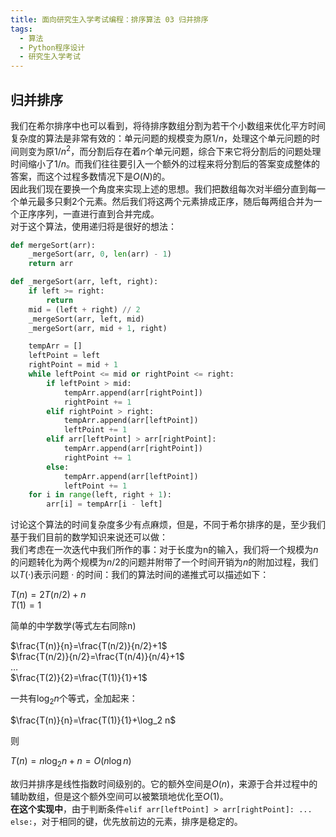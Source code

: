 ```yaml
---
title: 面向研究生入学考试编程：排序算法 03 归并排序
tags: 
  - 算法
  - Python程序设计
  - 研究生入学考试
---
```


## 归并排序

我们在希尔排序中也可以看到，将待排序数组分割为若干个小数组来优化平方时间复杂度的算法是非常有效的：单元问题的规模变为原$1/n$，处理这个单元问题的时间则变为原$1/{n^2}$，而分割后存在着$n$个单元问题，综合下来它将分割后的问题处理时间缩小了$1/n$。而我们往往要引入一个额外的过程来将分割后的答案变成整体的答案，而这个过程多数情况下是$O(N)$的。  
因此我们现在要换一个角度来实现上述的思想。我们把数组每次对半细分直到每一个单元最多只剩2个元素。然后我们将这两个元素排成正序，随后每两组合并为一个正序序列，一直进行直到合并完成。  
对于这个算法，使用递归将是很好的想法：

```py
def mergeSort(arr):
    _mergeSort(arr, 0, len(arr) - 1)
    return arr

def _mergeSort(arr, left, right):
    if left >= right:
        return
    mid = (left + right) // 2
    _mergeSort(arr, left, mid)
    _mergeSort(arr, mid + 1, right)

    tempArr = []
    leftPoint = left
    rightPoint = mid + 1
    while leftPoint <= mid or rightPoint <= right:
        if leftPoint > mid:
            tempArr.append(arr[rightPoint])
            rightPoint += 1
        elif rightPoint > right:
            tempArr.append(arr[leftPoint])
            leftPoint += 1
        elif arr[leftPoint] > arr[rightPoint]:
            tempArr.append(arr[rightPoint])
            rightPoint += 1
        else:
            tempArr.append(arr[leftPoint])
            leftPoint += 1
    for i in range(left, right + 1):
        arr[i] = tempArr[i - left]
```

讨论这个算法的时间复杂度多少有点麻烦，但是，不同于希尔排序的是，至少我们基于我们目前的数学知识来说还可以做：  
我们考虑在一次迭代中我们所作的事：对于长度为n的输入，我们将一个规模为$n$的问题转化为两个规模为$n/2$的问题并附带了一个时间开销为$n$的附加过程，我们以$T(·)$表示问题 $·$ 的时间：我们的算法时间的递推式可以描述如下：

$T(n)=2T(n/2)+n$  
$T(1)=1$

简单的中学数学(等式左右同除n)

$\frac{T(n)}{n}=\frac{T(n/2)}{n/2}+1$  
$\frac{T(n/2)}{n/2}=\frac{T(n/4)}{n/4}+1$  
$\dots$  
$\frac{T(2)}{2}=\frac{T(1)}{1}+1$  

一共有$\log_2 n$个等式，全加起来：

$\frac{T(n)}{n}=\frac{T(1)}{1}+\log_2 n$  

则

$T(n)=n\log_2 n+n=O(n\log n)$  

故归并排序是线性指数时间级别的。它的额外空间是$O(n)$，来源于合并过程中的辅助数组，但是这个额外空间可以被繁琐地优化至$O(1)$。  
**在这个实现中**，由于判断条件`elif arr[leftPoint] > arr[rightPoint]: ... else:`，对于相同的键，优先放前边的元素，排序是稳定的。